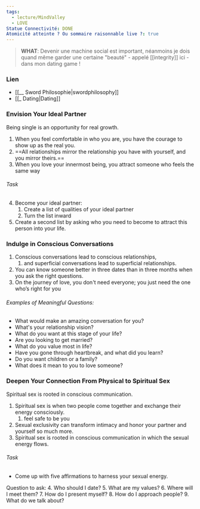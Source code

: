 ```yaml
---
tags:
  - lecture/MindValley
  - LOVE
Statue Connectivité: DONE
Atomicité atteinte ? Ou sommaire raisonnable live ?: true
---
```

> **WHAT**: Devenir une machine social est important, néanmoins je dois quand même garder une certaine "beauté" - appelé [[integrity]] ici - dans mon dating game !

### Lien
- [[__ Sword Philosophie|swordphilosophy]]
- [[_ Dating|Dating]]


### Envision Your Ideal Partner
Being single is an opportunity for real growth.

1. When you feel comfortable in who you are, you have the courage to show up as the real you. 
2. ==All relationships mirror the relationship you have with yourself, and you mirror theirs.== 
3. When you love your innermost being, you attract someone who feels the same way

###### Task
4. Become your ideal partner: 
	1. Create a list of qualities of your ideal partner
	2. Turn the list inward 
5. Create a second list by asking who you need to become to attract this person into your life.


### Indulge in Conscious Conversations
1. Conscious conversations lead to conscious relationships, 
	1. and superficial conversations lead to superficial relationships. 
2. You can know someone better in three dates than in three months when you ask the right questions. 
3. On the journey of love, you don't need everyone; you just need the one who’s right for you

###### Examples of Meaningful Questions: 
- What would make an amazing conversation for you? 
- What's your relationship vision? 
- What do you want at this stage of your life? 
- Are you looking to get married?
- What do you value most in life? 
- Have you gone through heartbreak, and what did you learn? 
- Do you want children or a family? 
- What does it mean to you to love someone?



### Deepen Your Connection From Physical to Spiritual Sex 
Spiritual sex is rooted in conscious communication. 

1. Spiritual sex is when two people come together and exchange their energy consciously. 
	1. feel safe to be you
2. Sexual exclusivity can transform intimacy and honor your partner and yourself so much more. 
3. Spiritual sex is rooted in conscious communication in which the sexual energy flows.

###### Task
- Come up with five affirmations to harness your sexual energy.

Question to ask:
4. Who should I date? 
5. What are my values?
6. Where will I meet them? 
7. How do I present myself? 
8. How do I approach people? 
9. What do we talk about?